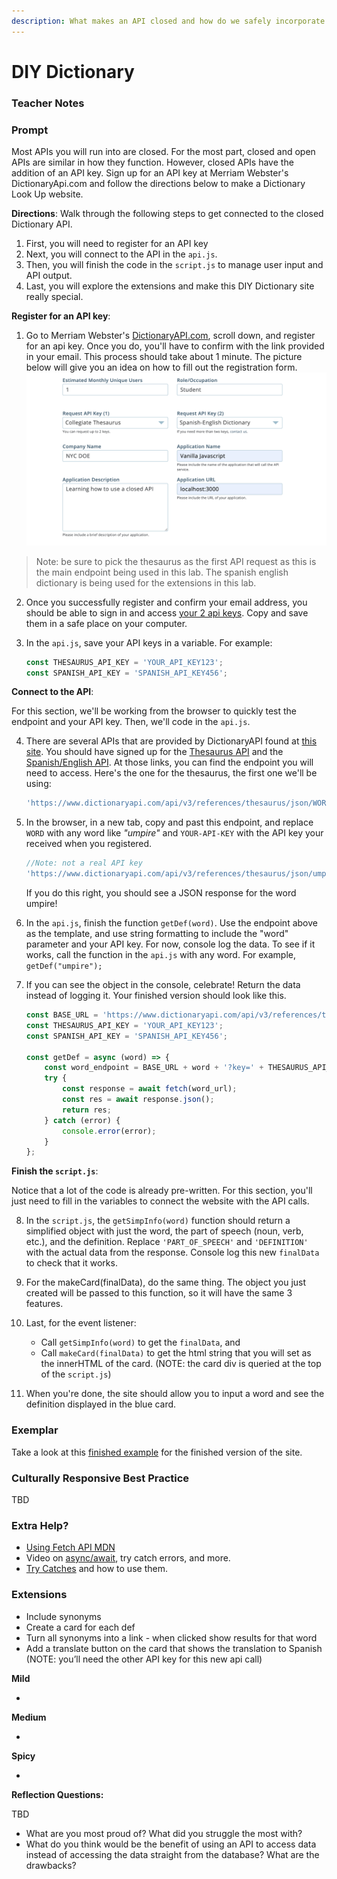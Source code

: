 ```yaml
---
description: What makes an API closed and how do we safely incorporate our API key.
---
```


# DIY Dictionary

### Teacher Notes



### Prompt

Most APIs you will run into are closed. For the most part, closed and open APIs are similar in how they function. However, closed APIs have the addition of an API key. Sign up for an API key at Merriam Webster's DictionaryApi.com and follow the directions below to make a Dictionary Look Up website.

**Directions**: Walk through the following steps to get connected to the closed Dictionary API.
1. First, you will need to register for an API key
2. Next, you will connect to the API in the `api.js`.
3. Then, you will finish the code in the `script.js` to manage user input and API output. 
4. Last, you will explore the extensions and make this DIY Dictionary site really special. 


**Register for an API key**: 

1. Go to Merriam Webster's [DictionaryAPI.com](https://dictionaryapi.com/), scroll down, and register for an api key. Once you do, you'll have to confirm with the link provided in your email. This process should take about 1 minute. The picture below will give you an idea on how to fill out the registration form.
![Registration example](register.png)

> Note: be sure to pick the thesaurus as the first API request as this is the main endpoint being used in this lab. The spanish english dictionary is being used for the extensions in this lab.

2. Once you successfully register and confirm your email address, you should be able to sign in and access [your 2 api keys](https://dictionaryapi.com/account/my-keys). Copy and save them in a safe place on your computer.

3. In the `api.js`, save your API keys in a variable. For example:
    ```js
    const THESAURUS_API_KEY = 'YOUR_API_KEY123';
    const SPANISH_API_KEY = 'SPANISH_API_KEY456';
    ```

**Connect to the API**: 

For this section, we'll be working from the browser to quickly test the endpoint and your API key. Then, we'll code in the `api.js`.

4. There are several APIs that are provided by DictionaryAPI found at [this site](https://dictionaryapi.com/products/index). You should have signed up for the [Thesaurus API](https://dictionaryapi.com/products/api-collegiate-thesaurus) and the [Spanish/English API](https://dictionaryapi.com/products/api-spanish-dictionary). At those links, you can find the endpoint you will need to access. Here's the one for the thesaurus, the first one we'll be using:
    ```js
    'https://www.dictionaryapi.com/api/v3/references/thesaurus/json/WORD?key=YOUR-API-KEY'
    ```

5. In the browser, in a new tab, copy and past this endpoint, and replace `WORD` with any word like _"umpire"_ and `YOUR-API-KEY` with the API key your received when you registered. 
    ```js
    //Note: not a real API key
    'https://www.dictionaryapi.com/api/v3/references/thesaurus/json/umpire?key=123456789abcdefghi'
    ```
    If you do this right, you should see a JSON response for the word umpire!

6. In the `api.js`, finish the function `getDef(word)`. Use the endpoint above as the template, and use string formatting to include the "word" parameter and your API key. For now, console log the data. To see if it works, call the function in the `api.js` with any word. For example, `getDef("umpire");`

7. If you can see the object in the console, celebrate! Return the data instead of logging it. Your finished version should look like this.

    ```js
    const BASE_URL = 'https://www.dictionaryapi.com/api/v3/references/thesaurus/json/';
    const THESAURUS_API_KEY = 'YOUR_API_KEY123';
    const SPANISH_API_KEY = 'SPANISH_API_KEY456';

    const getDef = async (word) => {
        const word_endpoint = BASE_URL + word + '?key=' + THESAURUS_API_KEY;
        try {
            const response = await fetch(word_url);
            const res = await response.json();
            return res;
        } catch (error) {
            console.error(error);
        }
    };
    ```

**Finish the `script.js`**: 

Notice that a lot of the code is already pre-written. For this section, you'll just need to fill in the variables to connect the website with the API calls.

8. In the `script.js`, the `getSimpInfo(word)` function should return a simplified object with just the word, the part of speech (noun, verb, etc.), and the definition. Replace `'PART_OF_SPEECH'` and `'DEFINITION'` with the actual data from the response. Console log this new `finalData` to check that it works.

9. For the makeCard(finalData), do the same thing. The object you just created will be passed to this function, so it will have the same 3 features.

10. Last, for the event listener:
    - Call `getSimpInfo(word)` to get the `finalData`, and
    - Call `makeCard(finalData)` to get the html string that you will set as the innerHTML of the card. (NOTE: the card div is queried at the top of the `script.js`)

11. When you're done, the site should allow you to input a word and see the definition displayed in the blue card.

### Exemplar

Take a look at this [finished example](./U3LAB2-Exemplar/index.html) for the finished version of the site.

### Culturally Responsive Best Practice

TBD

### Extra Help?

- [Using Fetch API MDN](https://developer.mozilla.org/en-US/docs/Web/API/Fetch_API/Using_Fetch)
- Video on [async/await](https://www.youtube.com/watch?v=_9vgd9XKlDQ), try catch errors, and more.
- [Try Catches](https://javascript.info/try-catch) and how to use them.

### Extensions

- Include synonyms
- Create a card for each def
- Turn all synonyms into a link - when clicked show results for that word
- Add a translate button on the card that shows the translation to Spanish (NOTE: you’ll need the other API key for this new api call)

**Mild**

- 

**Medium**

- 

**Spicy**

- 

**Reflection Questions:**

TBD

- What are you most proud of? What did you struggle the most with?
- What do you think would be the benefit of using an API to access data instead of accessing the data straight from the database? What are the drawbacks?
